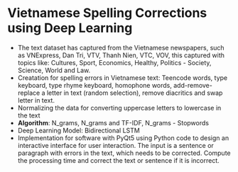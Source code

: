 # Vietnamese Spelling Corrections using Deep Learning

* The text dataset has captured from the Vietnamese newspapers, such as VNExpress, Dan Tri, VTV, Thanh Nien, VTC, VOV, this captured with topics like: Cultures, Sport, Economics, Healthy, Politics - Society, Science, World and Law.
* Creatation for spelling errors in Vietnamese text: Teencode words, type keyboard, type rhyme keyboard, homophone words, add-remove-replace a letter in text (random selection), remove diacritics and swap letter in text.
* Normalizing the data for converting uppercase letters to lowercase in the text
* **Algorithm**: N_grams, N_grams and TF-IDF, N_grams - Stopwords
* Deep Learning Model: Bidirectional LSTM
* Implementation for software with PyQt5 using Python code to design an interactive interface for user interaction. The input is a sentence or paragraph with errors in the text, which needs to be corrected. Compute the processing time and correct the text or sentence if it is incorrect.
